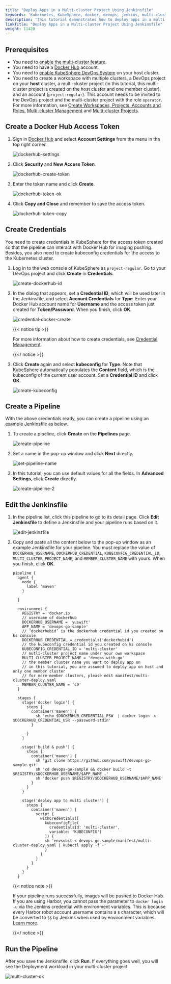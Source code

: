 ```yaml
---
title: "Deploy Apps in a Multi-cluster Project Using Jenkinsfile"
keywords: 'Kubernetes, KubeSphere, docker, devops, jenkins, multi-cluster'
description: 'This tutorial demonstrates how to deploy apps in a multi-cluster project using a Jenkinsfile.'
linkTitle: "Deploy Apps in a Multi-cluster Project Using Jenkinsfile"
weight: 11420
---
```


## Prerequisites

- You need to [enable the multi-cluster feature](../../../../docs/multicluster-management/).
- You need to have a [Docker Hub](https://hub.docker.com/) account.
- You need to [enable KubeSphere DevOps System](../../../../docs/pluggable-components/devops/) on your host cluster.
- You need to create a workspace with multiple clusters, a DevOps project on your **host** cluster, a multi-cluster project (in this tutorial, this multi-cluster project is created on the host cluster and one member cluster), and an account (`project-regular`). This account needs to be invited to the DevOps project and the multi-cluster project with the role `operator`. For more information, see [Create Workspaces, Projects, Accounts and Roles](../../../quick-start/create-workspace-and-project), [Multi-cluster Management](../../../multicluster-management) and [Multi-cluster Projects](../../../project-administration/project-and-multicluster-project/#multi-cluster-projects).

## Create a Docker Hub Access Token

1. Sign in [Docker Hub](https://hub.docker.com/) and select **Account Settings** from the menu in the top right corner.

   ![dockerhub-settings](/images/docs/devops-user-guide/examples/compile-and-deploy-a-go-multi-cluster-project/dockerhub-settings.jpg)

2. Click **Security** and **New Access Token**.

   ![dockerhub-create-token](/images/docs/devops-user-guide/examples/compile-and-deploy-a-go-multi-cluster-project/dockerhub-create-token.jpg)

3. Enter the token name and click **Create**.

   ![dockerhub-token-ok](/images/docs/devops-user-guide/examples/compile-and-deploy-a-go-multi-cluster-project/dockerhub-token-ok.jpg)

4. Click **Copy and Close** and remember to save the access token.

   ![dockerhub-token-copy](/images/docs/devops-user-guide/examples/compile-and-deploy-a-go-multi-cluster-project/dockerhub-token-copy.jpg)

## Create Credentials

You need to create credentials in KubeSphere for the access token created so that the pipeline can interact with Docker Hub for imaging pushing. Besides, you also need to create kubeconfig credentials for the access to the Kubernetes cluster.

1. Log in to the web console of KubeSphere as `project-regular`. Go to your DevOps project and click **Create** in **Credentials**.

   ![create-dockerhub-id](/images/docs/devops-user-guide/examples/compile-and-deploy-a-go-multi-cluster-project/create-dockerhub-id.jpg)

2. In the dialog that appears, set a **Credential ID**, which will be used later in the Jenkinsfile, and select **Account Credentials** for **Type**. Enter your Docker Hub account name for **Username** and the access token just created for **Token/Password**. When you finish, click **OK**.

   ![credential-docker-create](/images/docs/devops-user-guide/examples/compile-and-deploy-a-go-multi-cluster-project/credential-docker-create.jpg)

   {{< notice tip >}}

   For more information about how to create credentials, see [Credential Management](../../../devops-user-guide/how-to-use/credential-management/).

   {{</ notice >}} 

3. Click **Create** again and select **kubeconfig** for **Type**. Note that KubeSphere automatically populates the **Content** field, which is the kubeconfig of the current user account. Set a **Credential ID** and click **OK**.

   ![create-kubeconfig](/images/docs/devops-user-guide/examples/compile-and-deploy-a-go-multi-cluster-project/create-kubeconfig.jpg)

## Create a Pipeline

With the above credentials ready, you can create a pipeline using an example Jenkinsfile as below.

1. To create a pipeline, click **Create** on the **Pipelines** page.

   ![create-pipeline](/images/docs/devops-user-guide/examples/compile-and-deploy-a-go-project/create-pipeline.jpg)

2. Set a name in the pop-up window and click **Next** directly.

   ![set-pipeline-name](/images/docs/devops-user-guide/examples/compile-and-deploy-a-go-project/set-pipeline-name.jpg)

3. In this tutorial, you can use default values for all the fields. In **Advanced Settings**, click **Create** directly.

   ![create-pipeline-2](/images/docs/devops-user-guide/examples/compile-and-deploy-a-go-project/create-pipeline-2.jpg)

## Edit the Jenkinsfile

1. In the pipeline list, click this pipeline to go to its detail page. Click **Edit Jenkinsfile** to define a Jenkinsfile and your pipeline runs based on it.

   ![edit-jenkinsfile](/images/docs/devops-user-guide/examples/compile-and-deploy-a-go-project/edit-jenkinsfile.jpg)

2. Copy and paste all the content below to the pop-up window as an example Jenkinsfile for your pipeline. You must replace the value of `DOCKERHUB_USERNAME`,  `DOCKERHUB_CREDENTIAL`, `KUBECONFIG_CREDENTIAL_ID`,  `MULTI_CLUSTER_PROJECT_NAME`,  and `MEMBER_CLUSTER_NAME` with yours. When you finish, click **OK**.

   ```
   pipeline {
     agent {
       node {
         label 'maven'
       }
   
     }
     
     environment {
       REGISTRY = 'docker.io'
       // username of dockerhub
       DOCKERHUB_USERNAME = 'yuswift'
       APP_NAME = 'devops-go-sample'
       // ‘dockerhubid’ is the dockerhub credential id you created on ks console
       DOCKERHUB_CREDENTIAL = credentials('dockerhubid')
       // the kubeconfig credential id you created on ks console
       KUBECONFIG_CREDENTIAL_ID = 'multi-cluster'
       // mutli-cluster project name under your own workspace
       MULTI_CLUSTER_PROJECT_NAME = 'devops-with-go'
       // the member cluster name you want to deploy app on
       // in this tutorial, you are assumed to deploy app on host and only one member cluster
       // for more member clusters, please edit manifest/multi-cluster-deploy.yaml
       MEMBER_CLUSTER_NAME = 'c9'
     }  
     
     stages {
       stage('docker login') {
         steps {
           container('maven') {
             sh 'echo $DOCKERHUB_CREDENTIAL_PSW  | docker login -u $DOCKERHUB_CREDENTIAL_USR --password-stdin'
           }
   
         }
       }
       
       stage('build & push') {
         steps {
           container('maven') {
             sh 'git clone https://github.com/yuswift/devops-go-sample.git'
             sh 'cd devops-go-sample && docker build -t $REGISTRY/$DOCKERHUB_USERNAME/$APP_NAME .'
             sh 'docker push $REGISTRY/$DOCKERHUB_USERNAME/$APP_NAME'
           }
         }
       }
       
       stage('deploy app to multi cluster') {
         steps {
           container('maven') {
             script {
               withCredentials([
                 kubeconfigFile(
                   credentialsId: 'multi-cluster',
                   variable: 'KUBECONFIG')
                 ]) {
                 sh 'envsubst < devops-go-sample/manifest/multi-cluster-deploy.yaml | kubectl apply -f -'
                 }
               }
             }
           }
         }
       }
     }
   ```

   {{< notice note >}}

   If your pipeline runs successfully, images will be pushed to Docker Hub. If you are using Harbor, you cannot pass the parameter to `docker login -u`  via the Jenkins credential with environment variables. This is because every Harbor robot account username contains a  `$` character, which will be converted to `$$` by Jenkins when used by environment variables. [Learn more](https://number1.co.za/rancher-cannot-use-harbor-robot-account-imagepullbackoff-pull-access-denied/).

   {{</ notice >}} 

## Run the Pipeline

After you save the Jenkinsfile, click **Run**. If everything goes well, you will see the Deployment workload in your multi-cluster project.

![multi-cluster-ok](/images/docs/devops-user-guide/examples/compile-and-deploy-a-go-multi-cluster-project/multi-cluster-ok.png)